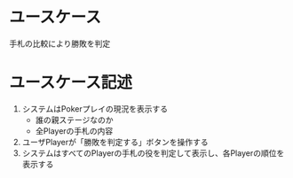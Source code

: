 # ユースケース

手札の比較により勝敗を判定

# ユースケース記述

1. システムはPokerプレイの現況を表示する
    - 誰の親ステージなのか
    - 全Playerの手札の内容
1. ユーザPlayerが「勝敗を判定する」ボタンを操作する
1. システムはすべてのPlayerの手札の役を判定して表示し、各Playerの順位を表示する
